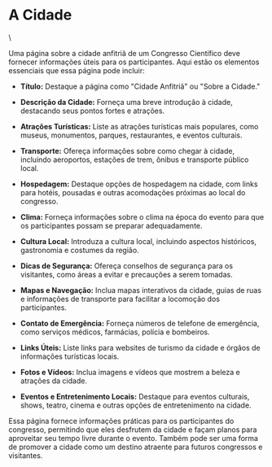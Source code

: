 # A Cidade
\

Uma página sobre a cidade anfitriã de um Congresso Científico deve fornecer informações úteis para os participantes. Aqui estão os elementos essenciais que essa página pode incluir:

- **Título:** Destaque a página como "Cidade Anfitriã" ou "Sobre a Cidade."
 
- **Descrição da Cidade:** Forneça uma breve introdução à cidade, destacando seus pontos fortes e atrações.
 
- **Atrações Turísticas:** Liste as atrações turísticas mais populares, como museus, monumentos, parques, restaurantes, e eventos culturais.
 
- **Transporte:** Ofereça informações sobre como chegar à cidade, incluindo aeroportos, estações de trem, ônibus e transporte público local.
 
- **Hospedagem:** Destaque opções de hospedagem na cidade, com links para hotéis, pousadas e outras acomodações próximas ao local do congresso.
 
- **Clima:** Forneça informações sobre o clima na época do evento para que os participantes possam se preparar adequadamente.
 
- **Cultura Local:** Introduza a cultura local, incluindo aspectos históricos, gastronomia e costumes da região.
 
- **Dicas de Segurança:** Ofereça conselhos de segurança para os visitantes, como áreas a evitar e precauções a serem tomadas.
 
- **Mapas e Navegação:** Inclua mapas interativos da cidade, guias de ruas e informações de transporte para facilitar a locomoção dos participantes.
 
- **Contato de Emergência:** Forneça números de telefone de emergência, como serviços médicos, farmácias, polícia e bombeiros.
 
- **Links Úteis:** Liste links para websites de turismo da cidade e órgãos de informações turísticas locais.
 
- **Fotos e Vídeos:** Inclua imagens e vídeos que mostrem a beleza e atrações da cidade.

- **Eventos e Entretenimento Locais:** Destaque para eventos culturais, shows, teatro, cinema e outras opções de entretenimento na cidade.


Essa página fornece informações práticas para os participantes do congresso, permitindo que eles desfrutem da cidade e façam planos para aproveitar seu tempo livre durante o evento. Também pode ser uma forma de promover a cidade como um destino atraente para futuros congressos e visitantes.

